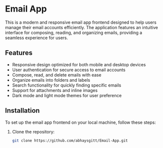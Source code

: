 # Email App

This is a modern and responsive email app frontend designed to help users manage their email accounts efficiently. The application features an intuitive interface for composing, reading, and organizing emails, providing a seamless experience for users.

## Features

- Responsive design optimized for both mobile and desktop devices
- User authentication for secure access to email accounts
- Compose, read, and delete emails with ease
- Organize emails into folders and labels
- Search functionality for quickly finding specific emails
- Support for attachments and inline images
- Dark mode and light mode themes for user preference

## Installation

To set up the email app frontend on your local machine, follow these steps:

1. Clone the repository:
   ```bash
   git clone https://github.com/abhaysgitt/Email-App.git

